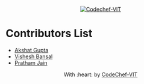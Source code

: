 <p align="center"><a href="https://www.codechefvit.com" target="_blank"><img src="https://s3.amazonaws.com/codechef_shared/sites/all/themes/abessive/logo-3.png" title="CodeChef-VIT" alt="Codechef-VIT"></a>
</p>

# Contributors List
* [Akshat Gupta](https://github.com/akshatvg)
* [Vishesh Bansal](https://github.com/VisheshBansal)
* [Pratham Jain](https://github.com/pratham31012002)

<p align="center">
	With :heart: by <a href="https://www.codechefvit.com" target="_blank">CodeChef-VIT</a>
</p>
